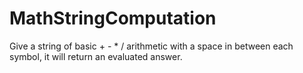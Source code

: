 # MathStringComputation
Give a string of basic + - * / arithmetic with a space in between each symbol, it will return an evaluated answer.
